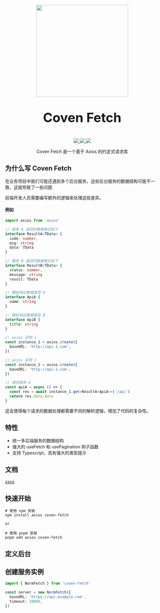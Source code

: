 <p align="center">
  <img width="300px" src="https://user-images.githubusercontent.com/10731096/95823103-9ce15780-0d5f-11eb-8010-1bd1b5910d4f.png">
</p>
<p align="center" style="font-size: 3em">
<b>Coven Fetch</b>
</p>
<p align="center">
  <a href="https://www.npmjs.org/package/coven-fetch">
    <img src="https://img.shields.io/npm/v/coven-fetch.svg" />
  </a>
  <a href="https://github.com/songpeng154/coven-fetch">
    <img src="https://img.shields.io/badge/node-%20%3E%3D%2018-47c219" />
  </a>
  <a href="https://npmcharts.com/compare/coven-fetch?minimal=true">
    <img src="https://img.shields.io/npm/dm/coven-fetch.svg" />
  </a>
  <br>
</p>
<p align="center">
Coven Fetch 是一个基于 Axios 的约定式请求库
</p>


## 为什么写 Coven Fetch
在业务项目中我们可能还遇到多个后台服务，这些后台服务的数据结构可能不一致，这就导致了一些问题

[//]: # ()
[//]: # (1. 数据结构混乱，不统一，数据处理的复杂性增加。)

[//]: # (2. 重复的请求逻辑，重复的数据处理逻辑。)

[//]: # (3. TypeScript 类型不好处理。)

前端开发人员需要编写额外的逻辑来处理这些差异。

#### 例如
```typescript
import axios from 'axios'

// 服务 A 返回的数据格式如下
interface ResultA<TData> {
  code: number,
  msg: string
  data: TData
}

// 服务 B 返回的数据格式如下
interface ResultB<TData> {
  status: number,
  message: string
  result: TData
}

// 模拟响应数据类型 A
interface ApiA {
  name: string
}

// 模拟响应数据类型 B
interface ApiB {
  title: string
}

// axios 实例 1
const instance_1 = axios.create({
  baseURL: 'http://api-1.com',
})

// axios 实例 2
const instance_2 = axios.create({
  baseURL: 'http://api-2.com',
})

// 请求服务 A
const apiA = async () => {
  const res = await instance_1.get<ResultA<ApiA>>('/api')
  return res.data.data
}
```

这会使得每个请求的数据处理都需要不同的解析逻辑，增加了代码的复杂性。

## 特性
* 统一多后端服务的数据结构
* 强大的 useFetch 和 usePagination 钩子函数
* 支持 Typescript，具有强大的类型提示


## 文档
[xxxx](https://songpeng154.github.io/coven-fetch/)

## 快速开始
```shell
# 使用 npm 安装 
npm install axios coven-fetch

or

# 使用 pnpm 安装 
pnpm add axios coven-fetch
```

## 定义后台

## 创建服务实例
```typescript
import { NormFetch } from 'coven-fetch'

const server = new NormFetch({
  baseURL: 'https://api.example.com',
  timeout: 10000,
})
```
